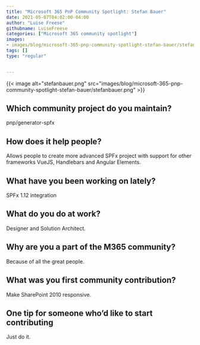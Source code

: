 ```yaml
---
title: "Microsoft 365 PnP Community Spotlight: Stefan Bauer"
date: 2021-05-07T04:02:00-04:00
author: "Luise Freese"
githubname: LuiseFreese
categories: ["Microsoft 365 community spotlight"]
images:
- images/blog/microsoft-365-pnp-community-spotlight-stefan-bauer/stefanbauer.png
tags: []
type: "regular"


---
```


{{< image alt="stefanbauer.png" src="images/blog/microsoft-365-pnp-community-spotlight-stefan-bauer/stefanbauer.png" >}}

## Which community project do you maintain? 

pnp/generator-spfx 

## How does it help people?   

Allows people to create more advanced SPFx project with support for other frameworks VueJS, Handlebars and Angular Elements. 

## What have you been working on lately? 

SPFx 1.12 integration 

## What do you do at work? 

Designer and Solution Architect. 

## Why are you a part of the M365 community? 

Because of all the great people. 

## What was you first community contribution? 

Make SharePoint 2010 responsive. 

## One tip for someone who’d like to start contributing 

Just do it. 
